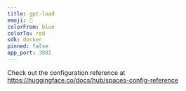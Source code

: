 ```yaml
---
title: gpt-load
emoji: 🐠
colorFrom: blue
colorTo: red
sdk: docker
pinned: false
app_port: 3001
---
```


Check out the configuration reference at https://huggingface.co/docs/hub/spaces-config-reference
